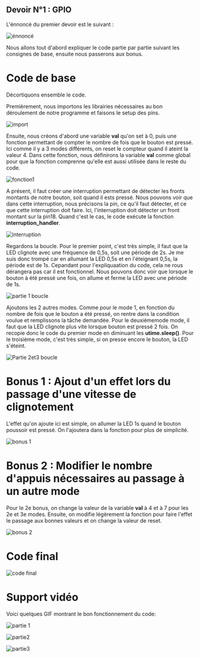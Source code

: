 ## Devoir N°1 : GPIO

L'énnoncé du premier devoir est le suivant : 

![énnoncé](https://github.com/Theo-Ledent/smartcities/assets/150011544/42e25efd-ff6e-42a6-96a7-e847264b5700)

Nous allons tout d'abord expliquer le code partie par partie suivant les consignes de base, ensuite nous passerons aux bonus.

# Code de base

Décortiquons ensemble le code. 

Premièrement, nous importons les librairies nécessaires au bon déroulement de notre programme et faisons le setup des pins.

![import](https://github.com/Theo-Ledent/smartcities/assets/150011544/1435da1d-f883-4801-86d5-a82920f01a58)


Ensuite, nous créons d'abord une variable **val** qu'on set à 0, puis une fonction permettant de compter le nombre de fois que le bouton est pressé. Ici comme il y a 3 modes différents, on reset le compteur quand il ateint la valeur 4.
Dans cette fonction, nous définirons la variable **val** comme global pour que la fonction comprenne qu'elle est aussi utilisée dans le reste du code.

![fonction1](https://github.com/Theo-Ledent/smartcities/assets/150011544/7f5e7836-7910-4fa4-95db-6975ec9e5d8c)


A présent, il faut créer une interruption permettant de détecter les fronts montants de notre bouton, soit quand il ests pressé.
Nous pouvons voir que dans cette interruption, nous précisons la pin, ce qu'il faut détecter, et ce que cette interruption doit faire.
Ici, l'interruption doit détecter un front montant sur la pin18. Quand c'est le cas, le code exécute la fonction **interruption_handler**.

![interruption](https://github.com/Theo-Ledent/smartcities/assets/150011544/2eaa56ac-1c97-4237-bea3-37be5739be63)


Regardons la boucle.
Pour le premier point, c'est très simple, il faut que la LED clignote avec une fréquence de 0,5s, soit une période de 2s. Je me suis donc trompé car en allumant la LED 0,5s et en l'éteignant 0,5s, la période est de 1s.
Cepandant pour l'expliquaation du code, cela ne rous dérangera pas car il est fonctionnel.
Nous pouvons donc voir que lorsque le bouton à été pressé une fois, on allume et ferme la LED avec une période de 1s.

![partie 1 boucle](https://github.com/Theo-Ledent/smartcities/assets/150011544/11a7d9d2-5a6d-4052-a010-9c235332263e)


Ajoutons les 2 autres modes.
Comme pour le mode 1, en fonction du nombre de fois que le bouton a été pressé, on rentre dans la condition voulue et remplissons la tâche demandée.
Pour le deuxièmemode mode, il faut que la LED clignote plus vite lorsque bouton est pressé 2 fois. On recopie donc le code du premier mode en diminuant les **utime.sleep()**.
Pour le troisième mode, c'est très simple, si on presse encore le bouton, la LED s'éteint.

![Partie 2et3 boucle](https://github.com/Theo-Ledent/smartcities/assets/150011544/145f5f47-3702-4af8-9e45-d8b2f35bcc9d)


# Bonus 1 : Ajout d'un effet lors du passage d'une vitesse de clignotement
L'effet qu'on ajoute ici est simple, on allumer la LED 1s quand le bouton poussoir est pressé. On l'ajoutera dans la fonction pour plus de simplicité.

![bonus 1](https://github.com/Theo-Ledent/smartcities/assets/150011544/7e5cd558-58f4-4c4a-9f81-96e53d8a2bb2)


# Bonus 2 : Modifier le nombre d'appuis nécessaires au passage à un autre mode
Pour le 2e bonus, on change la valeur de la variable **val** à 4 et à 7 pour les 2e et 3e modes.
Ensuite, on modifie légèrement la fonction pour faire l'effet le passage aux bonnes valeurs et on change la valeur de reset.

![bonus 2](https://github.com/Theo-Ledent/smartcities/assets/150011544/8ebdb9d2-e569-4ac5-9c80-e978f3e04c22)

# Code final

![code final](https://github.com/Theo-Ledent/smartcities/assets/150011544/6f08b16a-dc53-4106-862d-472c85c527b6)



# Support vidéo
Voici quelques GIF montrant le bon fonctionnement du code:

![partie 1](https://github.com/Theo-Ledent/smartcities/assets/150011544/d20d62bf-af3e-4039-a9de-4e920248767e)

![partie2](https://github.com/Theo-Ledent/smartcities/assets/150011544/61a3febb-0d61-4400-9177-5a1cb8bf22dd)

![partie3](https://github.com/Theo-Ledent/smartcities/assets/150011544/83561cd8-8f27-4637-a72d-e191990ce139)



